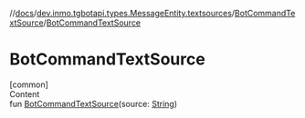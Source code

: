 //[docs](../../../index.md)/[dev.inmo.tgbotapi.types.MessageEntity.textsources](../index.md)/[BotCommandTextSource](index.md)/[BotCommandTextSource](-bot-command-text-source.md)



# BotCommandTextSource  
[common]  
Content  
fun [BotCommandTextSource](-bot-command-text-source.md)(source: [String](https://kotlinlang.org/api/latest/jvm/stdlib/kotlin/-string/index.html))  



